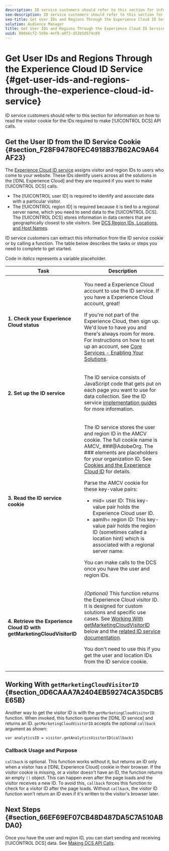 ```yaml
---
description: ID service customers should refer to this section for information on how to read the visitor cookie for the IDs required to make DCS API calls.
seo-description: ID service customers should refer to this section for information on how to read the visitor cookie for the IDs required to make DCS API calls.
seo-title: Get User IDs and Regions Through the Experience Cloud ID Service
solution: Audience Manager
title: Get User IDs and Regions Through the Experience Cloud ID Service
uuid: 80de6cf2-5d9e-4ef8-a0f2-d53b5d574c89
---
```


# Get User IDs and Regions Through the Experience Cloud ID Service {#get-user-ids-and-regions-through-the-experience-cloud-id-service}

ID service customers should refer to this section for information on how to read the visitor cookie for the IDs required to make [!UICONTROL DCS] API calls.

## Get the User ID from the ID Service Cookie {#section_F28F94780FEC4918B37B62AC9A64AF23}

The [Experience Cloud ID service](https://marketing.adobe.com/resources/help/en_US/mcvid/) assigns visitor and region IDs to users who come to your website. These IDs identify users across all the solutions in the [!DNL Experience Cloud] and they are required if you want to make [!UICONTROL DCS] calls.

* The [!UICONTROL user ID] is required to identify and associate data with a particular visitor.
* The [!UICONTROL region ID] is required because it is tied to a regional server name, which you need to send data to the [!UICONTROL DCS]. The [!UICONTROL DCS] stores information in data centers that are geographically closest to site visitors. See [DCS Region IDs, Locations, and Host Names](../../../api/dcs-intro/dcs-api-reference/dcs-regions.md#concept_01C1E017A6694D1EAF9BF65BFFA54091).

ID service customers can extract this information from the ID service cookie or by calling a function. The table below describes the tasks or steps you need to complete to get started.

Code in *italics* represents a variable placeholder.

<table id="table_660EBE1C24DD4FBE9DCE5191836C9135"> 
 <thead> 
  <tr> 
   <th colname="col1" class="entry"> Task </th> 
   <th colname="col2" class="entry"> Description </th> 
  </tr> 
 </thead>
 <tbody> 
  <tr> 
   <td colname="col1"> <p> <b>1. Check your <span class="keyword"> Experience Cloud</span> status</b> </p> </td> 
   <td colname="col2"> <p>You need a <span class="keyword"> Experience Cloud</span> account to use the ID service. If you have a <span class="keyword"> Experience Cloud</span> account, great! </p> <p> If you're not part of the <span class="keyword"> Experience Cloud</span>, then sign up. We'd love to have you and there's always room for more. For instructions on how to set up an account, see <a href="https://marketing.adobe.com/resources/help/en_US/mcloud/?f=core_services.html" format="https" scope="external"> Core Services - Enabling Your Solutions</a>. </p> </td> 
  </tr> 
  <tr> 
   <td colname="col1"> <p> <b>2. Set up the <span class="keyword"> ID service</span></b> </p> </td> 
   <td colname="col2"> <p>The <span class="keyword"> ID service</span> consists of JavaScript code that gets put on each page you want to use for data collection. See the ID service <a href="https://marketing.adobe.com/resources/help/en_US/mcvid/mcvid-implementation-guides.html" format="https" scope="external"> implementation guides</a> for more information. </p> </td> 
  </tr> 
  <tr> 
   <td colname="col1"> <p> <b>3. Read the <span class="keyword"> ID service</span> cookie</b> </p> </td> 
   <td colname="col2"> <p>The <span class="keyword"> ID service</span> stores the user and region ID in the AMCV cookie. The full cookie name is <span class="codeph">AMCV_<span class="varname"> ###</span>@AdobeOrg</span>. The <span class="codeph"><span class="varname"> ###</span></span> elements are placeholders for your organization ID. See <a href="https://marketing.adobe.com/resources/help/en_US/mcvid/mcvid_cookies.html" format="https" scope="external"> Cookies and the Experience Cloud ID</a> for details. </p> <p>Parse the AMCV cookie for these key-value pairs: </p> <p> 
     <ul id="ul_502ECFCDDD084D448B5EDC4E5C0909C1"> 
      <li id="li_662FFA36AC854E699D50A183B161D654"> <span class="codeph">mid=<span class="varname"> user ID</span></span>: This key-value pair holds the <span class="keyword"> Experience Cloud</span> user ID. </li> 
      <li id="li_65422233187B4217B50DC52DBD58F404"> <span class="codeph">aamlh=<span class="varname"> region ID</span></span>: This key-value pair holds the region ID (sometimes called a <span class="term"> location hint</span>) which is associated with a regional server name. </li> 
     </ul> </p> <p>You can make calls to the <span class="wintitle"> DCS</span> once you have the user and region IDs. </p> </td> 
  </tr> 
  <tr> 
   <td colname="col1"> <p> <b>4. Retrieve the <span class="keyword"> Experience Cloud ID</span> with getMarketingCloudVisitorID</b> </p> </td> 
   <td colname="col2"> <p><i>(Optional)</i> This function returns the <span class="keyword"> Experience Cloud</span> visitor ID. It is designed for custom solutions and specific use cases. See <a href="../../../api/dcs-intro/dcs-s2s/dcs-mcid-ids.md#section_0D6CAAA7A2404EB59274CA35DCB5E65B"> Working With getMarketingCloudVisitorID</a> below and the <a href="https://marketing.adobe.com/resources/help/en_US/mcvid/mcvid-getmcvid.html" format="https" scope="external"> related ID service documentation</a>. </p> <p>You don't need to use this if you get the user and location IDs from the ID service cookie. </p> </td> 
  </tr> 
 </tbody> 
</table>

## Working With `getMarketingCloudVisitorID` {#section_0D6CAAA7A2404EB59274CA35DCB5E65B}

Another way to get the visitor ID is with the `getMarketingCloudVisitorID` function. When invoked, this function queries the [!DNL ID service] and returns an ID. `getMarketingCloudVisitorID` accepts the optional `callback` argument as shown:

`var analyticsID = visitor.getAnalyticsVisitorID(callback)`

### Callback Usage and Purpose

`callback` is optional. This function works without it, but returns an ID only when a visitor has a [!DNL Experience Cloud] cookie in their browser. If the visitor cookie is missing, or a visitor doesn't have an ID, the function returns an empty `()` object. This can happen even after the page loads and the visitor receives a new ID. To avoid this, `callback` forces this function to check for a visitor ID after the page loads. Without `callback`, the visitor ID function won't return an ID even if it's written to the visitor's browser later.

## Next Steps {#section_66EF69EF07CB48D487DA5C7A510ABDA0}

Once you have the user and region ID, you can start sending and receiving [!UICONTROL DCS] data. See [Making DCS API Calls](../../../api/dcs-intro/dcs-s2s/dcs-s2s-calls.md#concept_57686178E4174EE1A952E0E51BC8A52C).